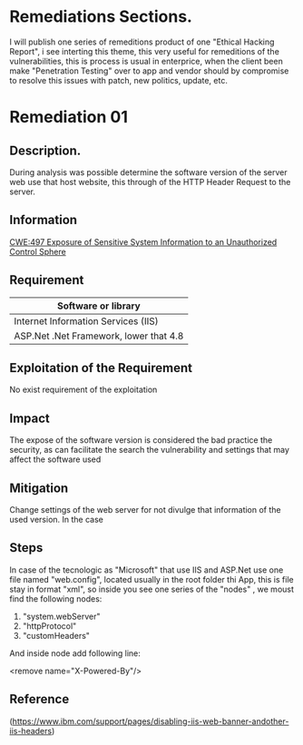 # Remediations Sections.

I will publish one series of remeditions product of one "Ethical Hacking Report", i see interting this theme, this very useful for remeditions of the vulnerabilities, this is process is usual in enterprice, when the client been make "Penetration Testing" over to app and vendor should by compromise to resolve this issues with patch, new politics, update, etc.

# Remediation 01

## Description. ###

During analysis was possible determine the software version of the server web use that host website, this through of the HTTP Header Request to the server.

## Information ###
    
[CWE:497 Exposure of Sensitive System Information to an Unauthorized Control Sphere](https://cwe.mitre.org/data/definitions/497.ht)
 
## Requirement ###

| Software or library |
| ------------- |
| Internet Information Services (IIS) |
| ASP.Net .Net Framework, lower that 4.8 | 

## Exploitation of the Requirement ###

No exist requirement of the exploitation

## Impact ##
 The expose of the software version is considered the bad practice the security, as can facilitate the search the vulnerability and settings that may affect the software used

## Mitigation ## 

Change settings of the web server for not divulge that information of the used version.
In the case 

## Steps ## 

In case of the tecnologic as "Microsoft" that use IIS and ASP.Net use one file  named "web.config", located usually in the root folder thi App,  this is file stay in format "xml", so inside you see one series of the "nodes" , we moust find the following nodes:

1. "system.webServer"
2. "httpProtocol"
3. "customHeaders"

And inside node add following line:

&lt;remove name="X-Powered-By"/&gt;

## Reference ## 
(https://www.ibm.com/support/pages/disabling-iis-web-banner-andother-iis-headers)